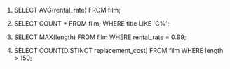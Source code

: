 1. SELECT AVG(rental_rate)
    FROM film;

2. SELECT COUNT * FROM film;
    WHERE title LIKE 'C%';

3. SELECT MAX(length)
    FROM film
    WHERE rental_rate = 0.99;

4. SELECT COUNT(DISTINCT replacement_cost)
    FROM film
    WHERE length > 150;
